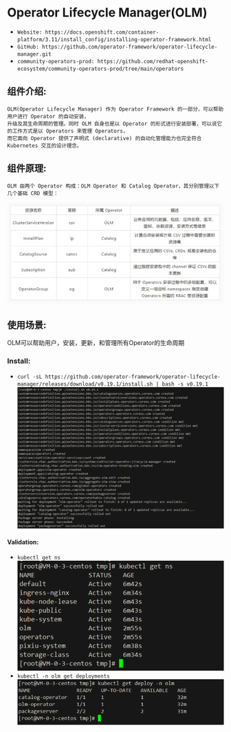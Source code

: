 # Operator Lifecycle Manager(OLM)

- `Website: https://docs.openshift.com/container-platform/3.11/install_config/installing-operator-framework.html`
- `GitHub: https://github.com/operator-framework/operator-lifecycle-manager.git`
- `community-operators-prod: https://github.com/redhat-openshift-ecosystem/community-operators-prod/tree/main/operators`

## 组件介绍:
```text
OLM(Operator Lifecycle Manager) 作为 Operator Framework 的一部分，可以帮助用户进行 Operator 的自动安装，
升级及其生命周期的管理。同时 OLM 自身也是以 Operator 的形式进行安装部署，可以说它的工作方式是以 Operators 来管理 Operators，
而它面向 Operator 提供了声明式 (declarative) 的自动化管理能力也完全符合 Kubernetes 交互的设计理念。
```

## 组件原理:
```text
OLM 由两个 Operator 构成：OLM Operator 和 Catalog Operator，其分别管理以下几个基础 CRD 模型：
```
![img.png](img/1.jpg)

## 使用场景:
OLM可以帮助用户，安装，更新，和管理所有Operator的生命周期

### Install:
- `curl -sL https://github.com/operator-framework/operator-lifecycle-manager/releases/download/v0.19.1/install.sh | bash -s v0.19.1`
![img](img/install.png)

#### Validation:
- `kubectl get ns `
![img](img/ns.png)
- `kubectl -n olm get deployments`
![img](img/deploy.png)